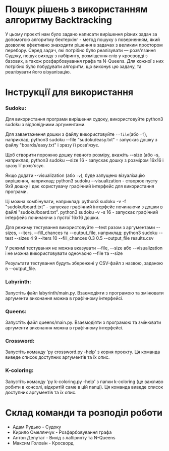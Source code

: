 # Пошук рiшень з використанням алгоритму Backtracking

У цьому проєкті нам було задано написати вирішення різних задач за допомогою алгоритму бектеркінг - метод пошуку з поверненням, який дозволяє ефективно знаходити рішення в задачах з великим простором перебору. Серед задач, які потрібно було реалізувати — розв'язання Судоку, пошук виходу з лабіринту, розміщення слів у кросворді з базових, а також розфарбовування графа та N-Queens. Для кожної з них потрібно було побудувати алгоритм, що виконує цю задачу, та реалізувати його візуалізацію.

# Інструкції для використання

### Sudoku:
Для використання програми вирішення судоку, використовуйте python3 sudoku з відповідними аргументами.

Для завантаження дошки з файлу використовуйте `--file`(або `-f`), наприклад:
python3 sudoku --file "sudoku/easy.txt" - запускає дошку з файлу "boards/easy.txt" і зразу її розв'язує.

Щоб створити порожню дошку певного розміру, вкажіть --size (або -s, наприклад:
python3 sudoku --size 16 - запускає дошку з розміром 16x16 і зразу її розв'язує.

Якщо додати --visualization (або `-v`), буде запущено візуалізацію вирішення, наприклад:
python3 sudoku --visualization - створює пусту 9x9 дошку і дає користувачу графічний інтерфейс для використання програми.

Ці можна комбінувати,
наприклад:
python3 sudoku -v -f "sudoku/board.txt" - запускає графічний інтерфейс починаючи з дошки в файлі "sudoku/board.txt".
python3 sudoku -v -s 16 - запускає графічний інтерфейс починаючи з пустої 16x16 дошки.

Для режиму тестування використовуйте --test разом з аргументами --sizes, --iters, --fill_chances та --output_file, наприклад:
python3 sudoku --test --sizes 4 9 --iters 10 --fill_chances 0.3 0.5 --output_file results.csv

У режимі тестування не можна вказувати --file, --size або --visualization і не можна використовувати одночасно --file та --size

Результати тестування будуть збережені у CSV-файл з назвою, заданою в --output_file.

### Labyrinth:
Запустіть файл labyrinth/main.py. Взаємодіяти з програмою та змінювати аргументи виконання можна в графічному інтерфейсі.

### Queens:
Запустіть файл queens/main.py. Взаємодіяти з програмою та змінювати аргументи виконання можна в графічному інтерфейсі.

### Crossword:
Запустіть команду 'py crossword.py -help' з корня проєкту. Ця команда виведе список доступних аргументів та їх опис.

### K-coloring:
Запустіть команду 'py k-coloring.py -help' з папки k-coloring (це важливо робити в консолі, відкритій саме в цій папці). Ця команда виведе список доступних аргументів та їх опис.

# Склад команди та розподіл роботи
- Адам Рудько - Судоку
- Кирило Омелянчук - Розфарбовування графа
- Антон Депутат - Вихiд з лабiринту та N-Queens
- Максим Головін - Кросворд

